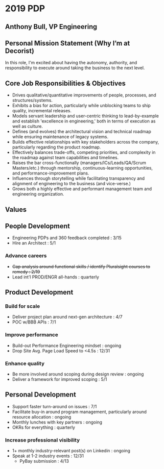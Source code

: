 # 2019 PDP

## Anthony Bull, VP Engineering

## Personal Mission Statement (Why I’m at Decorist)

In this role, I'm excited about having the autonomy, authority, and responsibility to execute around taking the business to the next level.

## Core Job Responsibilities & Objectives

* Drives qualitative/quantitative improvements of people, processes, and structures/systems.
* Exhibits a bias for action, particularly while unblocking teams to ship quality, incremental releases. 
* Models servant leadership and user-centric thinking to lead-by-example and establish 'excellence in engineering,' both in terms of execution as well as culture.
* Defines (and evolves) the architectural vision and technical roadmap while ensuring maintenance of legacy systems.
* Builds effective relationships with key stakeholders across the company, particularly regarding the product roadmap.
* Effectively balances trade-offs, competing priorities, and complexity in the roadmap against team capabilities and timelines.
* Raises the bar cross-functionally (managers/ICs/Leads/QA/Scrum Masters/etc.) through mentorship, continuous-learning opportunities, and performance-improvement plans.
* Influences through storytelling while facilitating transparency and alignment of engineering to the business (and vice-verse.)
* Grows both a highly effective and performant management team and engineering organization.

## Values

## People Development

* Engineering PDPs and 360 feedback completed : 3/15
* Hire an Architect : 5/1

### Advance careers

* ~~Gap analysis around functional skills / identify Pluralsight courses to remedy : 2/19~~
* Lead int'l PROD/ENGR all-hands : quarterly

## Product Development

### Build for scale

* Deliver project plan around next-gen architecture : 4/7
* POC w/BBB APIs : 7/1

### Improve performance

* Build-out Performance Engineering mindset : ongoing
* Drop Site Avg. Page Load Speed to <4.5s : 12/31

### Enhance quality

* Be more involved around scoping during design review : ongoing
* Deliver a framework for improved scoping : 5/1

## Personal Development

* Support faster turn-around on issues : 7/1
* Facilitate buy-in around program management, particularly around resource allocation : ongoing
* Monthly lunches with key partners : ongoing
* OKRs for everything : quarterly

### Increase professional visibility

* 1+ monthly industry-relevant post(s) on Linkedin : ongoing
* Speak at 1-2 industry events : 12/31
  * PyBay submission : 4/13

